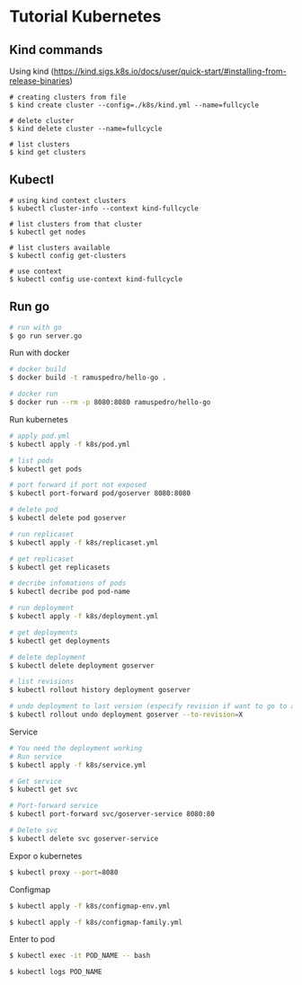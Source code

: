 # Tutorial Kubernetes

## Kind commands

Using kind (https://kind.sigs.k8s.io/docs/user/quick-start/#installing-from-release-binaries)

```shell
# creating clusters from file
$ kind create cluster --config=./k8s/kind.yml --name=fullcycle

# delete cluster
$ kind delete cluster --name=fullcycle

# list clusters
$ kind get clusters
```

## Kubectl

```shell
# using kind context clusters
$ kubectl cluster-info --context kind-fullcycle

# list clusters from that cluster
$ kubectl get nodes

# list clusters available
$ kubectl config get-clusters

# use context
$ kubectl config use-context kind-fullcycle
```

## Run go

```sh
# run with go
$ go run server.go
```

Run with docker

```sh
# docker build
$ docker build -t ramuspedro/hello-go .

# docker run
$ docker run --rm -p 8080:8080 ramuspedro/hello-go
```

Run kubernetes

```sh
# apply pod.yml
$ kubectl apply -f k8s/pod.yml 

# list pods
$ kubectl get pods

# port forward if port not exposed
$ kubectl port-forward pod/goserver 8080:8080

# delete pod
$ kubectl delete pod goserver

# run replicaset
$ kubectl apply -f k8s/replicaset.yml

# get replicaset
$ kubectl get replicasets

# decribe infomations of pods
$ kubectl decribe pod pod-name

# run deployment
$ kubectl apply -f k8s/deployment.yml

# get deployments
$ kubectl get deployments

# delete deployment
$ kubectl delete deployment goserver

# list revisions
$ kubectl rollout history deployment goserver

# undo deployment to last version (especify revision if want to go to another one)
$ kubectl rollout undo deployment goserver --to-revision=X
```

Service

```sh
# You need the deployment working
# Run service
$ kubectl apply -f k8s/service.yml

# Get service
$ kubectl get svc

# Port-forward service 
$ kubectl port-forward svc/goserver-service 8080:80

# Delete svc
$ kubectl delete svc goserver-service
```

Expor o kubernetes

```sh
$ kubectl proxy --port=8080
```

Configmap

```sh
$ kubectl apply -f k8s/configmap-env.yml

$ kubectl apply -f k8s/configmap-family.yml
```

Enter to pod
```sh
$ kubectl exec -it POD_NAME -- bash

$ kubectl logs POD_NAME
```